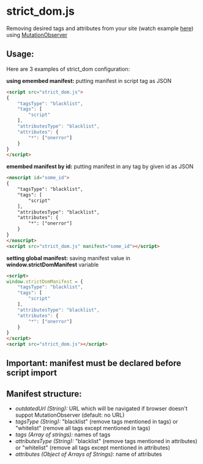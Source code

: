 # strict_dom.js
Removing desired tags and attributes from your site (watch example [here](https://wasiher.github.io/strict_dom/)) using [MutationObserver](https://developer.mozilla.org/docs/Web/API/MutationObserver)

## Usage:
Here are 3 examples of strict_dom configuration:

**using emembed manifest:** putting manifest in script tag as JSON
```html
<script src="strict_dom.js">
{
    "tagsType": "blacklist",
    "tags": [
        "script"
    ],
    "attributesType": "blacklist",
    "attributes": {
        "*": ["onerror"]
    }
}
</script>
```
**emembed manifest by id:** putting manifest in any tag by given id as JSON
```html
<noscript id="some_id">
{
    "tagsType": "blacklist",
    "tags": [
        "script"
    ],
    "attributesType": "blacklist",
    "attributes": {
        "*": ["onerror"]
    }
}
</noscript>
<script src="strict_dom.js" manifest="some_id"></script>
```
**setting global manifest:** saving manifest value in __window.strictDomManifest__ variable
```html
<script>
window.strictDomManifest = {
    "tagsType": "blacklist",
    "tags": [
        "script"
    ],
    "attributesType": "blacklist",
    "attributes": {
        "*": ["onerror"]
    }
}
</script>
<script src="strict_dom.js"></script>
```
## Important: manifest must be declared before script import 

## Manifest structure:
* *outdatedUrl (String):* URL which will be navigated if browser doesn't suppot MutationObserver (default: no URL)
* *tagsType (String):* "blacklist" (remove tags mentioned in tags) or "whitelist" (remove all tags except mentioned in tags)
* *tags (Array of strings):* names of tags
* *attributesType (String):* "blacklist" (remove tags mentioned in attributes) or "whitelist" (remove all tags except mentioned in attributes)
* *attributes (Object of Arrays of Strings):* name of attributes
